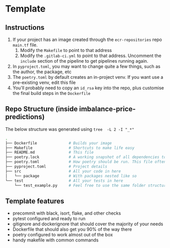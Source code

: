 # Template

## Instructions

1. If your project has an image created through the `ecr-repositories` repo `main.tf` file.
    1. Modify the `Makefile` to point to that address
    2. Modify the `.gitlab-ci.yml` to point to that address. Uncomment the `include` section of the pipeline to get pipelines running again.
2. In `pyproject.toml`, you may want to change quite a few things, such as the author, the package, etc
3. The `poetry.toml` by default creates an in-project venv. If you want use a pre-existing venv, edit this file
4. You'll probably need to copy an `id_rsa` key into the repo, plus customise the final build steps in the `Dockerfile`

## Repo Structure (inside imbalance-price-predictions)

The below structure was generated using `tree  -L 2 -I "_*"`

```bash
.
├── Dockerfile              # Builds your image
├── Makefile                # Shortcuts to make life easy
├── README.md               # This file
├── poetry.lock             # A working snapshot of all dependencies to install
├── poetry.toml             # How poetry should be run. This file often isnt committed
├── pyproject.toml          # Project details
├── src                     # All your code in here
│   └── package             # With packages nested like so
└── test                    # All your tests in here
    └── test_example.py     # Feel free to use the same folder structure in src in test
```

## Template features

* precommit with black, isort, flake, and other checks
* pytest configured and ready to run
* gitignore and dockerignore that should cover the majority of your needs
* Dockerfile that should also get you 90% of the way there
* poetry configured to work almost out of the box
* handy makefile with common commands